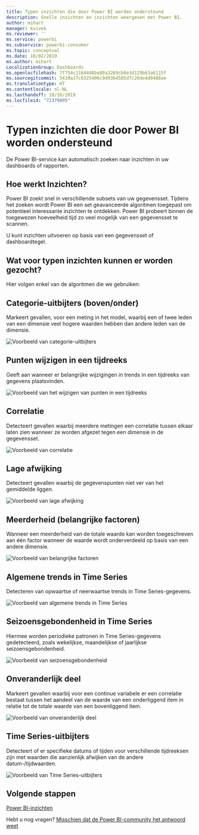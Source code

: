 ```yaml
---
title: Typen inzichten die door Power BI worden ondersteund
description: Snelle inzichten en inzichten weergeven met Power BI.
author: mihart
manager: kvivek
ms.reviewer: ''
ms.service: powerbi
ms.subservice: powerbi-consumer
ms.topic: conceptual
ms.date: 10/02/2019
ms.author: mihart
LocalizationGroup: Dashboards
ms.openlocfilehash: 7f754c1164448be88a3269cb8e3d129b63a6115f
ms.sourcegitcommit: 5410a17c6325406c9d9364585d7c26de4d9488ae
ms.translationtype: HT
ms.contentlocale: nl-NL
ms.lasthandoff: 10/16/2019
ms.locfileid: "72379895"
---
```

# <a name="types-of-insights-supported-by-power-bi"></a>Typen inzichten die door Power BI worden ondersteund

De Power BI-service kan automatisch zoeken naar inzichten in uw dashboards of rapporten.

## <a name="how-does-insights-work"></a>Hoe werkt Inzichten?
Power BI zoekt snel in verschillende subsets van uw gegevensset. Tijdens het zoeken wordt Power BI een set geavanceerde algoritmen toegepast om potentieel interessante inzichten te ontdekken. Power BI probeert binnen de toegewezen hoeveelheid tijd zo veel mogelijk van een gegevensset te scannen.

U kunt inzichten uitvoeren op basis van een gegevensset of dashboardtegel.   

## <a name="what-types-of-insights-can-we-find"></a>Wat voor typen inzichten kunnen er worden gezocht?
Hier volgen enkel van de algoritmen die we gebruiken:

## <a name="category-outliers-topbottom"></a>Categorie-uitbijters (boven/onder)
Markeert gevallen, voor een meting in het model, waarbij een of twee leden van een dimensie veel hogere waarden hebben dan andere leden van de dimensie.  

![Voorbeeld van categorie-uitbijters](./media/end-user-insight-types/pbi_auto_insight_types_category_outliers.png)

## <a name="change-points-in-a-time-series"></a>Punten wijzigen in een tijdreeks
Geeft aan wanneer er belangrijke wijzigingen in trends in een tijdreeks van gegevens plaatsvinden.

![Voorbeeld van het wijzigen van punten in een tijdreeks](./media/end-user-insight-types/pbi_auto_insight_types_changepoint.png)

## <a name="correlation"></a>Correlatie
Detecteert gevallen waarbij meerdere metingen een correlatie tussen elkaar laten zien wanneer ze worden afgezet tegen een dimensie in de gegevensset.

![Voorbeeld van correlatie](./media/end-user-insight-types/pbi_auto_insight_types_correlation.png)

## <a name="low-variance"></a>Lage afwijking
Detecteert gevallen waarbij de gegevenspunten niet ver van het gemiddelde liggen.

![Voorbeeld van lage afwijking](./media/end-user-insight-types/power-bi-low-variance.png)

## <a name="majority-major-factors"></a>Meerderheid (belangrijke factoren)
Wanneer een meerderheid van de totale waarde kan worden toegeschreven aan één factor wanneer de waarde wordt onderverdeeld op basis van een andere dimensie.  

![Voorbeeld van belangrijke factoren](./media/end-user-insight-types/pbi_auto_insight_types_majority.png)

## <a name="overall-trends-in-time-series"></a>Algemene trends in Time Series
Detecteren van opwaartse of neerwaartse trends in Time Series-gegevens.

![Voorbeeld van algemene trends in Time Series](./media/end-user-insight-types/pbi_auto_insight_types_trend.png)

## <a name="seasonality-in-time-series"></a>Seizoensgebondenheid in Time Series
Hiermee worden periodieke patronen in Time Series-gegevens gedetecteerd, zoals wekelijkse, maandelijkse of jaarlijkse seizoensgebondenheid.

![Voorbeeld van seizoensgebondenheid](./media/end-user-insight-types/pbi_auto_insight_types_seasonality_new.png)

## <a name="steady-share"></a>Onveranderlijk deel
Markeert gevallen waarbij voor een continue variabele er een correlatie bestaat tussen het aandeel van de waarde van een onderliggend item in relatie tot de totale waarde van een bovenliggend item.

![Voorbeeld van onveranderlijk deel](./media/end-user-insight-types/pbi_auto_insight_types_steadyshare.png)

## <a name="time-series-outliers"></a>Time Series-uitbijters
Detecteert of er specifieke datums of tijden voor verschillende tijdreeksen zijn met waarden die aanzienlijk afwijken van de andere datum-/tijdwaarden.

![Voorbeeld van Time Series-uitbijters](./media/end-user-insight-types/pbi_auto_insight_types_time_series_outliers.png)

## <a name="next-steps"></a>Volgende stappen
[Power BI-inzichten](end-user-insights.md)

Hebt u nog vragen? [Misschien dat de Power BI-community het antwoord weet](http://community.powerbi.com/)

